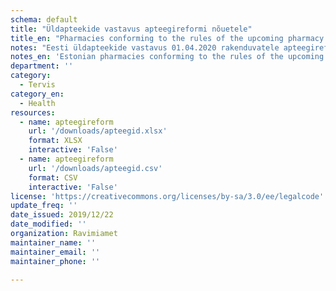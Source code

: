 ```yaml
---
schema: default
title: "Üldapteekide vastavus apteegireformi nõuetele"
title_en: "Pharmacies conforming to the rules of the upcoming pharmacy reform"
notes: "Eesti üldapteekide vastavus 01.04.2020 rakenduvatele apteegireformi nõuetele seisuga 01.12.2019"
notes_en: 'Estonian pharmacies conforming to the rules of the upcoming pharmacy reform which takes action on 01.04.2020. Updated 01.12.2019.'
department: ''
category:
  - Tervis
category_en:
  - Health
resources:
  - name: apteegireform
    url: '/downloads/apteegid.xlsx'
    format: XLSX
    interactive: 'False'
  - name: apteegireform
    url: '/downloads/apteegid.csv'
    format: CSV
    interactive: 'False'
license: 'https://creativecommons.org/licenses/by-sa/3.0/ee/legalcode'
update_freq: ''
date_issued: 2019/12/22
date_modified: ''
organization: Ravimiamet
maintainer_name: ''
maintainer_email: ''
maintainer_phone: ''

---
```

